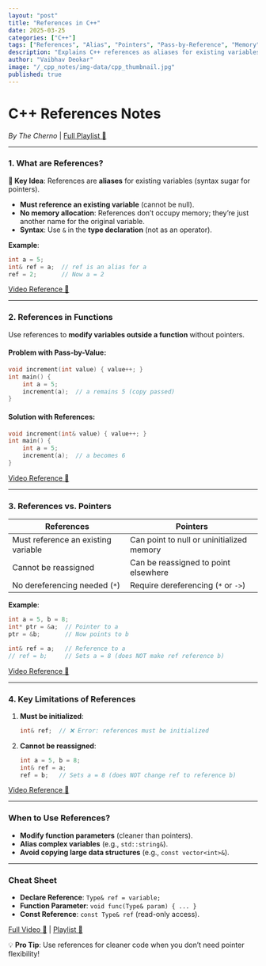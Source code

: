 ```yaml
---
layout: "post"
title: "References in C++"
date: 2025-03-25
categories: ["C++"]
tags: ["References", "Alias", "Pointers", "Pass-by-Reference", "Memory"]
description: "Explains C++ references as aliases for existing variables, contrasting them with pointers and showing their use in functions for pass-by-reference."
author: "Vaibhav Deokar"
image: "/_cpp_notes/img-data/cpp_thumbnail.jpg"
published: true
---
```

# **C++ References Notes**  
*By The Cherno* | [Full Playlist 🔗](https://www.youtube.com/watch?v=9RJTQmK0YPI&list=PLlrATfBNZ98dudnM48yfGUldqGD0S4FFb&index=10)  

---

### **1. What are References?**  
**📌 Key Idea**: References are **aliases** for existing variables (syntax sugar for pointers).  
- **Must reference an existing variable** (cannot be null).  
- **No memory allocation**: References don’t occupy memory; they’re just another name for the original variable.  
- **Syntax**: Use `&` in the **type declaration** (not as an operator).  

**Example**:  
```cpp
int a = 5;
int& ref = a;  // ref is an alias for a
ref = 2;       // Now a = 2
```
[Video Reference 🎥](https://youtu.be/IzoFn3dfsPA?t=94)  

---

### **2. References in Functions**  
Use references to **modify variables outside a function** without pointers.  

#### **Problem with Pass-by-Value**:  
```cpp
void increment(int value) { value++; }  
int main() {
    int a = 5;
    increment(a);  // a remains 5 (copy passed)
}
```

#### **Solution with References**:  
```cpp
void increment(int& value) { value++; }  
int main() {
    int a = 5;
    increment(a);  // a becomes 6
}
```
[Video Reference 🎥](https://youtu.be/IzoFn3dfsPA?t=240)  

---

### **3. References vs. Pointers**  
| **References**                  | **Pointers**                          |  
|----------------------------------|---------------------------------------|  
| Must reference an existing variable | Can point to null or uninitialized memory |  
| Cannot be reassigned              | Can be reassigned to point elsewhere  |  
| No dereferencing needed (`*`)     | Require dereferencing (`*` or `->`)   |  

**Example**:  
```cpp
int a = 5, b = 8;
int* ptr = &a;  // Pointer to a
ptr = &b;       // Now points to b

int& ref = a;   // Reference to a
// ref = b;     // Sets a = 8 (does NOT make ref reference b)
```
[Video Reference 🎥](https://youtu.be/IzoFn3dfsPA?t=360)  

---

### **4. Key Limitations of References**  
1. **Must be initialized**:  
   ```cpp
   int& ref;  // ❌ Error: references must be initialized
   ```  
2. **Cannot be reassigned**:  
   ```cpp
   int a = 5, b = 8;
   int& ref = a;
   ref = b;   // Sets a = 8 (does NOT change ref to reference b)
   ```  
[Video Reference 🎥](https://youtu.be/IzoFn3dfsPA?t=480)  

---

### **When to Use References?**  
- **Modify function parameters** (cleaner than pointers).  
- **Alias complex variables** (e.g., `std::string&`).  
- **Avoid copying large data structures** (e.g., `const vector<int>&`).  

---

### **Cheat Sheet**  
- **Declare Reference**: `Type& ref = variable;`  
- **Function Parameter**: `void func(Type& param) { ... }`  
- **Const Reference**: `const Type& ref` (read-only access).  

[Full Video 🔗](https://youtu.be/IzoFn3dfsPA) | [Playlist 🔗](https://www.youtube.com/watch?v=9RJTQmK0YPI&list=PLlrATfBNZ98dudnM48yfGUldqGD0S4FFb&index=10)  

💡 **Pro Tip**: Use references for cleaner code when you don’t need pointer flexibility!

